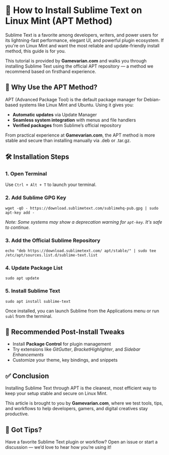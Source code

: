 <h1>🚀 How to Install Sublime Text on Linux Mint (APT Method)</h1>

<p>
Sublime Text is a favorite among developers, writers, and power users for its lightning-fast performance, elegant UI, and powerful plugin ecosystem. If you're on Linux Mint and want the most reliable and update-friendly install method, this guide is for you.
</p>

<p>
This tutorial is provided by <strong>Gamevarian.com</strong> and walks you through installing Sublime Text using the official APT repository — a method we recommend based on firsthand experience.
</p>

<h2>🧠 Why Use the APT Method?</h2>

<p>APT (Advanced Package Tool) is the default package manager for Debian-based systems like Linux Mint and Ubuntu. Using it gives you:</p>

<ul>
  <li><strong>Automatic updates</strong> via Update Manager</li>
  <li><strong>Seamless system integration</strong> with menus and file handlers</li>
  <li><strong>Verified packages</strong> from Sublime’s official repository</li>
</ul>

<p>From practical experience at <strong>Gamevarian.com</strong>, the APT method is more stable and secure than installing manually via .deb or .tar.gz.</p>

<h2>🛠️ Installation Steps</h2>

<h3>1. Open Terminal</h3>
<p>Use <code>Ctrl + Alt + T</code> to launch your terminal.</p>

<h3>2. Add Sublime GPG Key</h3>
<pre><code>wget -qO - https://download.sublimetext.com/sublimehq-pub.gpg | sudo apt-key add -</code></pre>
<p><em>Note: Some systems may show a deprecation warning for <code>apt-key</code>. It's safe to continue.</em></p>

<h3>3. Add the Official Sublime Repository</h3>
<pre><code>echo "deb https://download.sublimetext.com/ apt/stable/" | sudo tee /etc/apt/sources.list.d/sublime-text.list</code></pre>

<h3>4. Update Package List</h3>
<pre><code>sudo apt update</code></pre>

<h3>5. Install Sublime Text</h3>
<pre><code>sudo apt install sublime-text</code></pre>

<p>Once installed, you can launch Sublime from the Applications menu or run <code>subl</code> from the terminal.</p>

<h2>🔧 Recommended Post-Install Tweaks</h2>

<ul>
  <li>Install <strong>Package Control</strong> for plugin management</li>
  <li>Try extensions like <em>GitGutter</em>, <em>BracketHighlighter</em>, and <em>Sidebar Enhancements</em></li>
  <li>Customize your theme, key bindings, and snippets</li>
</ul>

<h2>✅ Conclusion</h2>

<p>
Installing Sublime Text through APT is the cleanest, most efficient way to keep your setup stable and secure on Linux Mint.
</p>

<p>
This article is brought to you by <strong>Gamevarian.com</strong>, where we test tools, tips, and workflows to help developers, gamers, and digital creatives stay productive.
</p>

<h2>💬 Got Tips?</h2>

<p>Have a favorite Sublime Text plugin or workflow? Open an issue or start a discussion — we’d love to hear how you’re using it!</p>

